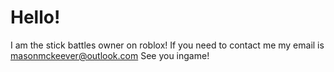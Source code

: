 # Hello!
I am the stick battles owner on roblox!
If you need to contact me my email is masonmckeever@outlook.com
See you ingame!
